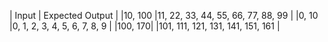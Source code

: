 |   Input    |     Expected Output               |
|10, 100     |11, 22, 33, 44, 55, 66, 77, 88, 99 |
|0, 10       |0, 1, 2, 3, 4, 5, 6, 7, 8, 9       |
|100, 170|   |101, 111, 121, 131, 141, 151, 161  |
